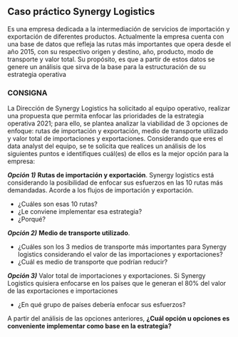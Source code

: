 ## **Caso práctico Synergy Logistics**

Es una empresa dedicada a la intermediación de servicios de importación y exportación de diferentes productos. Actualmente la empresa 
cuenta con una base de datos que refleja las rutas más importantes que opera desde el año 2015, con su respectivo origen y destino, año, producto, modo de 
transporte y valor total. Su propósito, es que a partir de estos datos se genere un análisis que sirva de la base para la estructuración de su estrategia operativa

### CONSIGNA
La Dirección de Synergy Logistics ha solicitado al equipo operativo, realizar una propuesta que permita enfocar las prioridades de la estrategia operativa 2021; para 
ello, se plantea analizar la viabilidad de 3 opciones de enfoque: rutas de importación y exportación, medio de transporte utilizado y valor total de importaciones y 
exportaciones. Considerando que eres el data analyst del equipo, se te solicita que realices un análisis de los siguientes puntos e identifiques cuál(es) de ellos es la 
mejor opción para la empresa:

***Opción 1)*** **Rutas de importación y exportación**. Synergy logistics está considerando la posibilidad de enfocar sus esfuerzos en las 10 rutas más 
demandadas. Acorde a los flujos de importación y exportación. 

* ¿Cuáles son esas 10 rutas? 
* ¿Le conviene implementar esa estrategia? 
* ¿Porqué? 

***Opción 2)*** **Medio de transporte utilizado**. 

* ¿Cuáles son los 3 medios de transporte más importantes para Synergy logistics considerando el valor de las importaciones y exportaciones? 
* ¿Cuál es medio de transporte que podrían reducir? 

***Opción 3)*** Valor total de importaciones y exportaciones. Si Synergy Logistics quisiera enfocarse en los países que le generan el 80% del valor de las 
exportaciones e importaciones 

* ¿En qué grupo de países debería enfocar sus esfuerzos?

A partir del análisis de las opciones anteriores, **¿Cuál opción u opciones es conveniente implementar como base en la estrategia?**



